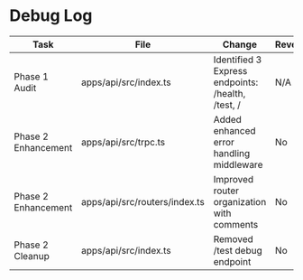 # Debug Log

| Task | File | Change | Reverted? |
|------|------|--------|-----------|
| Phase 1 Audit | apps/api/src/index.ts | Identified 3 Express endpoints: /health, /test, / | N/A |
| Phase 2 Enhancement | apps/api/src/trpc.ts | Added enhanced error handling middleware | No |
| Phase 2 Enhancement | apps/api/src/routers/index.ts | Improved router organization with comments | No |
| Phase 2 Cleanup | apps/api/src/index.ts | Removed /test debug endpoint | No |
